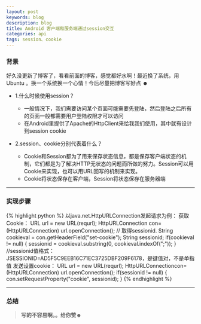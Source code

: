 ```yaml
---
layout: post
keywords: blog
description: blog
title: Android 客户端和服务端通过session交互
categories: api
tags: session、cookie
---
```


### 背景
好久没更新了博客了，看看前面的博客，感觉都好水啊！最近换了系统，用Ubuntu 。换一个系统换一个心情！今后尽量把博客写好点 ☻

* 1.什么时候使用session？

    - 一般情况下，我们需要访问某个页面可能需要先登陆，然后登陆之后所有的页面一般都需要用户登陆权限才可以访问
    - 在Android里提供了Apache的HttpClient来给我我们使用，其中就有设计到session cookie
       
* 2.session、cookie分别代表着什么？

    - Cookie和Session都为了用来保存状态信息，都是保存客户端状态的机制，它们都是为了解决HTTP无状态的问题而所做的努力。Session可以用Cookie来实现，也可以用URL回写的机制来实现。
    - Cookie将状态保存在客户端，Session将状态保存在服务器端
    
----

### 实现步骤

{% highlight python %}
以java.net.HttpURLConnection发起请求为例：
获取Cookie： 
URL url = new URL(requrl);
 HttpURLConnection con= (HttpURLConnection) url.openConnection(); 
// 取得sessionid. 
String cookieval = con.getHeaderField("set-cookie"); 
String sessionid; 
if(cookieval != null) { 
sessionid = cookieval.substring(0, cookieval.indexOf(";")); 
}
//sessionid值格式：JSESSIONID=AD5F5C9EEB16C71EC3725DBF209F6178，是键值对，不是单指值
发送设置cookie： 
URL url = new URL(requrl);
HttpURLConnectioncon= (HttpURLConnection) url.openConnection(); 
if(sessionid != null) { 
con.setRequestProperty("cookie", sessionid); 
}
{% endhighlight %}

---

### 总结

>**写的不容易啊。。给你赞☻**

